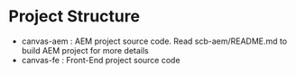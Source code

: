 Project Structure
=========================

* canvas-aem : AEM project source code. Read scb-aem/README.md to build AEM project for more details
* canvas-fe : Front-End project source code



